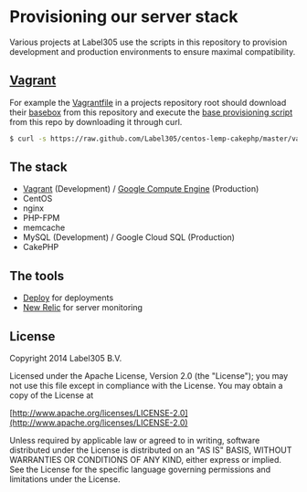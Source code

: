 Provisioning our server stack
===================

Various projects at Label305 use the scripts in this repository to provision development and production environments to ensure maximal compatibility.

[Vagrant](vagrant)
----

For example the [Vagrantfile](vagrant/Vagrantfile) in a projects repository root should download their [basebox](https://github.com/Label305/centos-lemp-cakephp/releases) from this repository and execute the [base provisioning script](vagrant/bootstrap/bootstrap.sh) from this repo by downloading it through curl.

```sh
$ curl -s https://raw.github.com/Label305/centos-lemp-cakephp/master/vagrant/bootstrap/bootstrap.sh | bash
```

The stack
----

* [Vagrant](vagrant) (Development) / [Google Compute Engine](google_compute_engine) (Production)
* CentOS
* nginx
* PHP-FPM
* memcache
* MySQL (Development) / Google Cloud SQL (Production)
* CakePHP

The tools
----

* [Deploy](http://deployhq.com) for deployments
* [New Relic](http://newrelic.com) for server monitoring

License
----

Copyright 2014 Label305 B.V.

Licensed under the Apache License, Version 2.0 (the "License");
you may not use this file except in compliance with the License.
You may obtain a copy of the License at

[http://www.apache.org/licenses/LICENSE-2.0](http://www.apache.org/licenses/LICENSE-2.0)

Unless required by applicable law or agreed to in writing, software
distributed under the License is distributed on an "AS IS" BASIS,
WITHOUT WARRANTIES OR CONDITIONS OF ANY KIND, either express or implied.
See the License for the specific language governing permissions and
limitations under the License.
